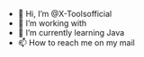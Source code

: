 - 👋 Hi, I’m @X-Toolsofficial
- 👀 I’m working with  
- 🌱 I’m currently learning Java
- 📫 How to reach me on my mail
